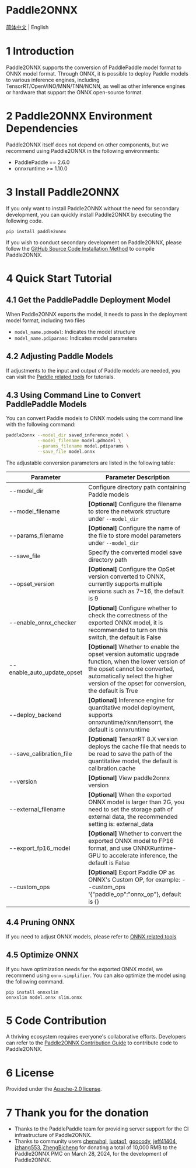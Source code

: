 # Paddle2ONNX

[简体中文](README.md) | English

# 1 Introduction

Paddle2ONNX supports the conversion of PaddlePaddle model format to ONNX model format. Through ONNX, it is possible to deploy Paddle models to various inference engines, including TensorRT/OpenVINO/MNN/TNN/NCNN, as well as other inference engines or hardware that support the ONNX open-source format.

# 2 Paddle2ONNX Environment Dependencies

Paddle2ONNX itself does not depend on other components, but we recommend using Paddle2ONNX in the following environments:

- PaddlePaddle == 2.6.0
- onnxruntime >= 1.10.0

# 3 Install Paddle2ONNX

If you only want to install Paddle2ONNX without the need for secondary development, you can quickly install Paddle2ONNX by executing the following code.

```
pip install paddle2onnx
```

If you wish to conduct secondary development on Paddle2ONNX, please follow the [GitHub Source Code Installation Method](docs/en/compile_local.md) to compile Paddle2ONNX.

# 4 Quick Start Tutorial

## 4.1 Get the PaddlePaddle Deployment Model

When Paddle2ONNX exports the model, it needs to pass in the deployment model format, including two files
- `model_name.pdmodel`: Indicates the model structure
- `model_name.pdiparams`: Indicates model parameters

## 4.2 Adjusting Paddle Models

If adjustments to the input and output of Paddle models are needed, you can visit the [Paddle related tools](./tools/paddle/README.md) for tutorials.

## 4.3 Using Command Line to Convert PaddlePaddle Models

You can convert Paddle models to ONNX models using the command line with the following command:

```bash
paddle2onnx --model_dir saved_inference_model \
            --model_filename model.pdmodel \
            --params_filename model.pdiparams \
            --save_file model.onnx
```

The adjustable conversion parameters are listed in the following table:

| Parameter                  | Parameter Description                                                                                                                                                                                                             |
|----------------------------|-----------------------------------------------------------------------------------------------------------------------------------------------------------------------------------------------------------------------------------|
| --model_dir                | Configure directory path containing Paddle models                                                                                                                                                                                 |
| --model_filename           | **[Optional]** Configure the filename to store the network structure under `--model_dir`                                                                                                                                          |
| --params_filename          | **[Optional]** Configure the name of the file to store model parameters under `--model_dir`                                                                                                                                       |
| --save_file                | Specify the converted model save directory path                                                                                                                                                                                   |
| --opset_version            | **[Optional]** Configure the OpSet version converted to ONNX, currently supports multiple versions such as 7~16, the default is 9                                                                                                 |
| --enable_onnx_checker      | **[Optional]** Configure whether to check the correctness of the exported ONNX model, it is recommended to turn on this switch, the default is False                                                                              |
| --enable_auto_update_opset | **[Optional]** Whether to enable the opset version automatic upgrade function, when the lower version of the opset cannot be converted, automatically select the higher version of the opset for conversion, the default is True  |
| --deploy_backend           | **[Optional]** Inference engine for quantitative model deployment, supports onnxruntime/rknn/tensorrt, the default is onnxruntime |
| --save_calibration_file    | **[Optional]** TensorRT 8.X version deploys the cache file that needs to be read to save the path of the quantitative model, the default is calibration.cache                                                                     |
| --version                  | **[Optional]** View paddle2onnx version                                                                                                                                                                                           |
| --external_filename        | **[Optional]** When the exported ONNX model is larger than 2G, you need to set the storage path of external data, the recommended setting is: external_data                                                                       |
| --export_fp16_model        | **[Optional]** Whether to convert the exported ONNX model to FP16 format, and use ONNXRuntime-GPU to accelerate inference, the default is False                                                                                   |
| --custom_ops               | **[Optional]** Export Paddle OP as ONNX's Custom OP, for example: --custom_ops '{"paddle_op":"onnx_op"}, default is {}                                                                                                            |

## 4.4 Pruning ONNX

If you need to adjust ONNX models, please refer to [ONNX related tools](./tools/onnx/README.md)

## 4.5 Optimize ONNX

If you have optimization needs for the exported ONNX model, we recommend using `onnx-simplifier`. You can also optimize the model using the following command.

```
pip install onnxslim
onnxslim model.onnx slim.onnx
```

# 5 Code Contribution

A thriving ecosystem requires everyone's collaborative efforts. Developers can refer to the [Paddle2ONNX Contribution Guide](./docs/zh/Paddle2ONNX_Development_Guide.md) to contribute code to Paddle2ONNX.

# 6 License

Provided under the [Apache-2.0 license](https://github.com/PaddlePaddle/paddle-onnx/blob/develop/LICENSE).

# 7 Thank you for the donation

* Thanks to the PaddlePaddle team for providing server support for the CI infrastructure of Paddle2ONNX.
* Thanks to community users [chenwhql](https://github.com/chenwhql), [luotao1](https://github.com/luotao1), [goocody](https://github.com/goocody), [jeff41404](https://github.com/jeff41404), [jzhang553](https://github.com/jzhang533), [ZhengBicheng](https://github.com/ZhengBicheng) for donating a total of 10,000 RMB to the Paddle2ONNX PMC on March 28, 2024, for the development of Paddle2ONNX.
